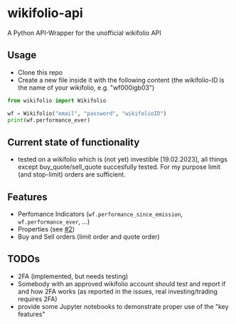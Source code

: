 # wikifolio-api
A Python API-Wrapper for the unofficial wikifolio API

## Usage
- Clone this repo
- Create a new file inside it with the following content (the wikifolio-ID is the name of your wikifolio, e.g. "wf000igb03")

```python
from wikifolio import Wikifolio

wf = Wikifolio("email", "password", "wikifolioID")
print(wf.performance_ever)
```

## Current state of functionality
- tested on a wikifolio which is (not yet) investible [19.02.2023], all things except buy_quote/sell_quote succesfully tested. For my purpose limit (and stop-limit) orders are sufficient.

## Features
- Perfomance Indicators (`wf.performance_since_emission`, `wf.performance_ever`, ...)
- Properties (see [#2](https://github.com/henrydatei/wikifolio-api/issues/2))
- Buy and Sell orders (limit order and quote order)

## TODOs
- 2FA (implemented, but needs testing)
- Somebody with an approved wikifolio account should test and report if and how 2FA works (as reported in the issues, real investing/trading requires 2FA)
- provide some Jupyter notebooks to demonstrate proper use of the "key features"
